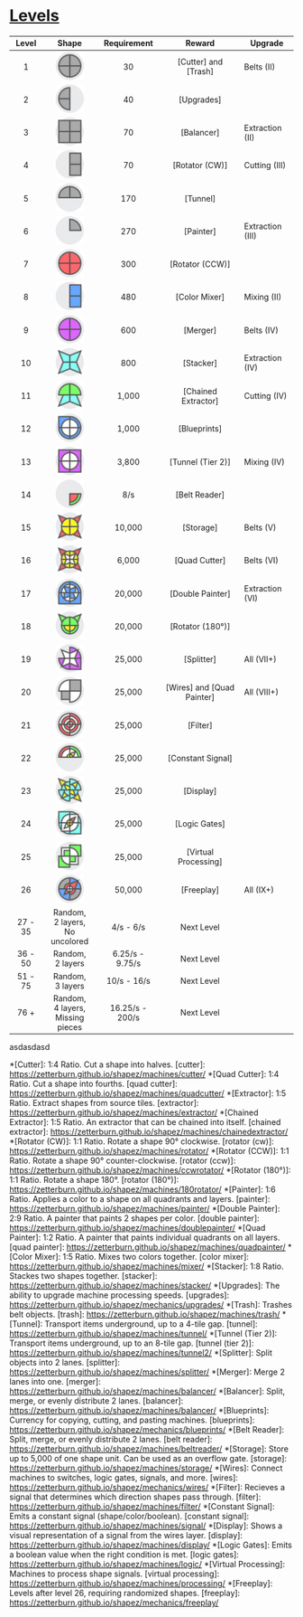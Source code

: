 # [Levels](https://zetterburn.github.io/shapez/levels/)

<style>
a { text-decoration-color: #000000;}
</style>

| <span  title="The number of the level">Level</span>|<span  title="The shape requirement for the level.">Shape</span>|<span  title="The amount/speed requirement for the level.">Requirement</span>|<span  title="The reward for completing this level requirement.">Reward</span>|<span  title="The upgrade that this shape is first required for, if applicable.">Upgrade</span>|
|:-:|:-:|:-:|:-:|-|
|1 |<img src="iCuCuCuCu.png"  alt="CuCuCuCu"  width="50"/> |30|[Cutter] and [Trash]|Belts (II)|
|2|<img src="i----CuCu.png"  alt="----CuCu"  width="50"/> |40|[Upgrades]|
|3|<img src="iRuRuRuRu.png"  alt="RuRuRuRu"  width="50"/> |70|[Balancer]|Extraction (II)|
|4|<img src="iRuRu----.png"  alt="RuRu----"  width="50"/> |70|[Rotator (CW)]|Cutting (III)|
|5|<img src="iCu----Cu.png"  alt="Cu----Cu"  width="50"/> |170|[Tunnel]|
|6|<img src="iCu------.png"  alt="Cu------"  width="50"/> |270|[Painter]|Extraction (III)|
|7|<img src="iCrCrCrCr.png"  alt="CrCrCrCr"  width="50"/> |300|[Rotator (CCW)]|
|8|<img src="iRbRb----.png"  alt="RbRb----"  width="50"/> |480|[Color Mixer]|Mixing (II)|
|9|<img src="iCpCpCpCp.png"  alt="CpCpCpCp"  width="50"/> |600|[Merger]|Belts (IV)|
|10|<img src="iScScScSc.png"  alt="ScScScSc"  width="50"/> |800|[Stacker]|Extraction (IV)|
|11|<img src="iCgScScCg.png"  alt="CgScScCg"  width="50"/> |1,000|[Chained Extractor]|Cutting (IV)|
|12|<img src="iCbCbCbRb_CwCwCwCw.png"  alt="CbCbCbRb:CwCwCwCw"  width="50"/> |1,000|[Blueprints]|
|13|<img src="iRpRpRpRp_CwCwCwCw.png"  alt="RpRpRpRp:CwCwCwCw"  width="50"/> |3,800|[Tunnel (Tier 2)]|Mixing (IV)|
|14|<img src="i--Cg----_--Cr----.png"  alt="--Cg----:--Cr----"  width="50"/> |8/s|[Belt Reader]|
|15|<img src="iSrSrSrSr_CyCyCyCy.png"  alt="SrSrSrSr:CyCyCyCy"  width="50"/> |10,000|[Storage]|Belts (V)
|16|<img src="iSrSrSrSr_CyCyCyCy_SwSwSwSw.png"  alt="SrSrSrSr:CyCyCyCy:SwSwSwSw"  width="50"/> |6,000|[Quad Cutter]|Belts (VI)
|17|<img src="iCbRbRbCb_CwCwCwCw_WbWbWbWb.png"  alt="CbRbRbCb:CwCwCwCw:WbWbWbWb"  width="50"/> |20,000|[Double Painter]|Extraction (VI)
|18|<img src="iSg----Sg_CgCgCgCg_--CyCy--.png"  alt="Sg----Sg:CgCgCgCg:--CyCy--"  width="50"/> |20,000|[Rotator (180°)]|
|19|<img src="iCpRpCp--_SwSwSwSw.png"  alt="CpRpCp--:SwSwSwSw"  width="50"/> |25,000|[Splitter]|All (VII+)
|20|<img src="iRuCw--Cw_----Ru--.png"  alt="RuCw--Cw:----Ru--"  width="50"/> |25,000|[Wires] and [Quad Painter]|All (VIII+)|
|21|<img src="iCrCwCrCw_CwCrCwCr_CrCwCrCw_CwCrCwCr.png"  alt="CrCwCrCw:CwCrCwCr:CrCwCrCw:CwCrCwCr"  width="50"/> |25,000|[Filter]|
|22|<img src="iCg----Cr_Cw----Cw_Sy------_Cy----Cy.png"  alt="Cg----Cr:Cw----Cw:Sy------:Cy----Cy"  width="50"/> |25,000|[Constant Signal]|
|23|<img src="iCcSyCcSy_SyCcSyCc_CcSyCcSy.png"  alt="CcSyCcSy:SyCcSyCc:CcSyCcSy"  width="50"/> |25,000|[Display]|
|24|<img src="iCcRcCcRc_RwCwRwCw_Sr--Sw--_CyCyCyCy.png"  alt="CcRcCcRc:RwCwRwCw:Sr--Sw--:CyCyCyCy"  width="50"/> |25,000|[Logic Gates]|
|25|<img src="iRg--Rg--_CwRwCwRw_--Rg--Rg.png"  alt="Rg--Rg--:CwRwCwRw:--Rg--Rg"  width="50"/> |25,000|[Virtual Processing]|
|26|<img src="iCbCuCbCu_Sr------_--CrSrCr_CwCwCwCw.png"  alt="drawCbCuCbCu:Sr------:--CrSrCr:CwCwCwCwing"  width="50"/> |50,000|[Freeplay]|All (IX+)|
|27 - 35| Random,<br/>2 layers,<br/>No uncolored|4/s - 6/s | Next Level|
|36 - 50| Random,<br/>2 layers|6.25/s - 9.75/s | Next Level|
|51 - 75| Random,<br/>3 layers|10/s - 16/s | Next Level|
|76 +| Random,<br/>4 layers,<br/>Missing pieces|16.25/s - 200/s | Next Level|

asdasdasd

*[Cutter]: 1:4 Ratio. Cut a shape into halves.
[cutter]: https://zetterburn.github.io/shapez/machines/cutter/
*[Quad Cutter]: 1:4 Ratio. Cut a shape into fourths.
[quad cutter]: https://zetterburn.github.io/shapez/machines/quadcutter/
*[Extractor]: 1:5 Ratio. Extract shapes from source tiles.
[extractor]: https://zetterburn.github.io/shapez/machines/extractor/
*[Chained Extractor]: 1:5 Ratio. An extractor that can be chained into itself.
[chained extractor]: https://zetterburn.github.io/shapez/machines/chainedextractor/
*[Rotator (CW)]: 1:1 Ratio. Rotate a shape 90° clockwise.
[rotator (cw)]: https://zetterburn.github.io/shapez/machines/rotator/
*[Rotator (CCW)]: 1:1 Ratio. Rotate a shape 90° counter-clockwise.
[rotator (ccw)]: https://zetterburn.github.io/shapez/machines/ccwrotator/
*[Rotator (180°)]: 1:1 Ratio. Rotate a shape 180°.
[rotator (180°)]: https://zetterburn.github.io/shapez/machines/180rotator/
*[Painter]: 1:6 Ratio. Applies a color to a shape on all quadrants and layers.
[painter]: https://zetterburn.github.io/shapez/machines/painter/
*[Double Painter]: 2:9 Ratio. A painter that paints 2 shapes per color.
[double painter]: https://zetterburn.github.io/shapez/machines/doublepainter/
*[Quad Painter]: 1:2 Ratio. A painter that paints individual quadrants on all layers.
[quad painter]: https://zetterburn.github.io/shapez/machines/quadpainter/
*[Color Mixer]: 1:5 Ratio. Mixes two colors together.
[color mixer]: https://zetterburn.github.io/shapez/machines/mixer/
*[Stacker]: 1:8 Ratio. Stackes two shapes together.
[stacker]: https://zetterburn.github.io/shapez/machines/stacker/
*[Upgrades]: The ability to upgrade machine processing speeds.
[upgrades]: https://zetterburn.github.io/shapez/mechanics/upgrades/
*[Trash]: Trashes belt objects.
[trash]: https://zetterburn.github.io/shapez/machines/trash/
*[Tunnel]: Transport items underground, up to a 4-tile gap.
[tunnel]: https://zetterburn.github.io/shapez/machines/tunnel/
*[Tunnel (Tier 2)]: Transport items underground, up to an 8-tile gap.
[tunnel (tier 2)]: https://zetterburn.github.io/shapez/machines/tunnel2/
*[Splitter]: Split objects into 2 lanes.
[splitter]: https://zetterburn.github.io/shapez/machines/splitter/
*[Merger]: Merge 2 lanes into one.
[merger]: https://zetterburn.github.io/shapez/machines/balancer/
*[Balancer]: Split, merge, or evenly distribute 2 lanes.
[balancer]: https://zetterburn.github.io/shapez/machines/balancer/
*[Blueprints]: Currency for copying, cutting, and pasting machines.
[blueprints]: https://zetterburn.github.io/shapez/mechanics/blueprints/
*[Belt Reader]: Split, merge, or evenly distribute 2 lanes.
[belt reader]: https://zetterburn.github.io/shapez/machines/beltreader/
*[Storage]: Store up to 5,000 of one shape unit. Can be used as an overflow gate.
[storage]: https://zetterburn.github.io/shapez/machines/storage/
*[Wires]: Connect machines to switches, logic gates, signals, and more.
[wires]: https://zetterburn.github.io/shapez/mechanics/wires/
*[Filter]: Recieves a signal that determines which direction shapes pass through.
[filter]: https://zetterburn.github.io/shapez/machines/filter/
*[Constant Signal]: Emits a constant signal (shape/color/boolean).
[constant signal]: https://zetterburn.github.io/shapez/machines/signal/
*[Display]: Shows a visual representation of a signal from the wires layer.
[display]: https://zetterburn.github.io/shapez/machines/display/
*[Logic Gates]: Emits a boolean value when the right condition is met.
[logic gates]: https://zetterburn.github.io/shapez/machines/logic/
*[Virtual Processing]: Machines to process shape signals.
[virtual processing]: https://zetterburn.github.io/shapez/machines/processing/
*[Freeplay]: Levels after level 26, requiring randomized shapes.
[freeplay]: https://zetterburn.github.io/shapez/mechanics/freeplay/